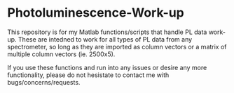 # Photoluminescence-Work-up

This repository is for my Matlab functions/scripts that handle PL data work-up. These are intedned to work for all types of PL data from any spectrometer, so long as they are imported as column vectors or a matrix of multiple column vectors (ie. 2500x5).


If you use these functions and run into any issues or desire any more functionality, please do not hesistate to contact me with bugs/concerns/requests.

